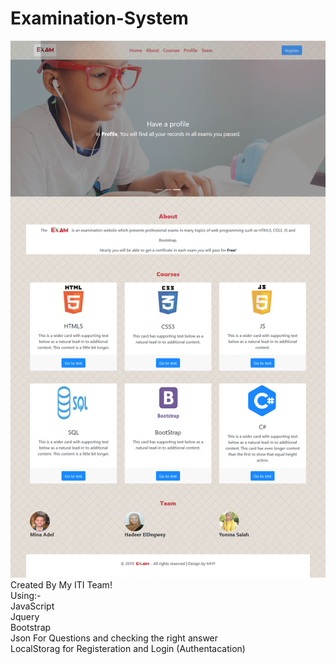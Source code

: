 # Examination-System
![alt text](https://github.com/MinaAdelGerges/Examination-System/blob/master/images/Screenshot_2019-06-19%20Examination%20System.png)
Created By My ITI Team! <br>
Using:-<br>
JavaScript <br>
Jquery <br>
Bootstrap <br>
Json For Questions and checking the right answer <br>
LocalStorag for Registeration and Login (Authentacation) <br>
